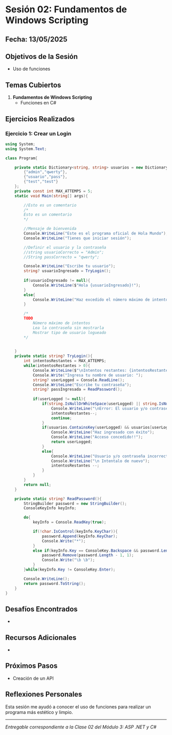 # Sesión 02: Fundamentos de Windows Scripting

## Fecha: 13/05/2025

## Objetivos de la Sesión

- Uso de funciones

## Temas Cubiertos

1. **Fundamentos de Windows Scripting**
   - Funciones en C#

## Ejercicios Realizados

### Ejercicio 1: Crear un Login

```csharp
using System;
using System.Text;

class Program{

    private static Dictionary<string, string> usuarios = new Dictionary<string, string>{
        {"admin","qwerty"},
        {"usuario","pass"},
        {"test","test"}
    };
    private const int MAX_ATTEMPS = 5;
    static void Main(string[] args){

        //Esto es un comentario
        /*
        Esto es un comentario
        */

        //Mensaje de bienvenida
        Console.WriteLine("Este es el programa oficial de Hola Mundo");
        Console.WriteLine("Tienes que iniciar sesión");

        //Definir el usuario y la contraseña
        //string usuarioCorrecto = "Admin";
        //String passCorrecto = "qwerty";

        Console.WriteLine("Escribe tu usuario");
        string? usuarioIngresado = TryLogin();
        
        if(usuarioIngresado != null){
            Console.WriteLine($"Hola {usuarioIngresado}!");
        }
        else{
            Console.WriteLine("Haz excedido el número máximo de intentos");
        }

        /*
        TODO
            Número máximo de intentos
            Lea la contraseña sin mostrarla
            Mostrar tipo de usuario logueado
        */

        
    }
    private static string? TryLogin(){
        int intentosRestantes = MAX_ATTEMPS;
        while(intentosRestantes > 0){
            Console.WriteLine($"\nIntentos restantes: {intentosRestantes}");
            Console.Write("Ingresa tu nombre de usuario: ");
            string? userLogged = Console.ReadLine();
            Console.WriteLine("Escribe tu contraseña");
            string? passIngresada = ReadPassword();
            
            if(userLogged != null){
                if(string.IsNullOrWhiteSpace(userLogged) || string.IsNullOrWhiteSpace(passIngresada)){
                    Console.WriteLine("\nError: El usuario y/o contraseña no pueden estar vacíos");
                    intentosRestantes--;
                    continue;
                }
                if(usuarios.ContainsKey(userLogged) && usuarios[userLogged] == passIngresada){
                    Console.WriteLine("Haz ingresado con éxito");
                    Console.WriteLine("Acceso concedido!!");
                    return userLogged;
                }
                else{
                    Console.WriteLine("Usuario y/o contraseña incorrecto");
                    Console.WriteLine("\n Intentalo de nuevo");
                    intentosRestantes --;
                }
            }
        }
        return null;
    }

    private static string? ReadPassword(){
        StringBuilder password = new StringBuilder();
        ConsoleKeyInfo keyInfo;

        do{
            keyInfo = Console.ReadKey(true);

            if(!char.IsControl(keyInfo.KeyChar)){
                password.Append(keyInfo.KeyChar);
                Console.Write("*");
            }
            else if(keyInfo.Key == ConsoleKey.Backspace && password.Length > 0){
                password.Remove(password.Length - 1, 1);
                Console.Write("\b \b");
            }
        }while(keyInfo.Key != ConsoleKey.Enter);

        Console.WriteLine();
        return password.ToString();
    }
}
```
## Desafíos Encontrados

-

## Recursos Adicionales

- 

## Próximos Pasos

- Creación de un API

## Reflexiones Personales

Esta sesión me ayudó a conocer el uso de funciones para realizar un programa más estético y limpio.

---

*Entregable correspondiente a la Clase 02 del Módulo 3: ASP .NET y C#*